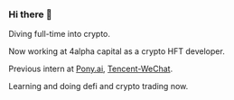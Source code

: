 ### Hi there 👋

Diving full-time into crypto.

Now working at 4alpha capital as a crypto HFT developer.

Previous intern at [Pony.ai](https://pony.ai), [Tencent-WeChat](https://github.com/tencent-wechat).

Learning and doing defi and crypto trading now.
